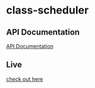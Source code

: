 # class-scheduler
## API Documentation
   [API Documentation](https://www.getpostman.com/collections/966450d6a0a7b3a32ff9)
## Live 
 [check out here](https://qscheduler.herokuapp.com/)
 
 
